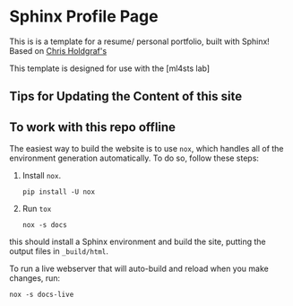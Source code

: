 # Sphinx Profile Page

This is is a template for a resume/ personal portfolio, built with Sphinx! Based on [Chris Holdgraf's](https://github.com/choldgraf/choldgraf.github.io)

This template is designed for use with the [ml4sts lab]
<!-- link instructions -->

## Tips for Updating the Content of this site


## To work with this repo offline
The easiest way to build the website is to use `nox`, which handles all of the environment generation automatically.
To do so, follow these steps:

1. Install `nox`.

   ```shell
   pip install -U nox
   ```
2. Run `tox`

   ```shell
   nox -s docs
   ```

this should install a Sphinx environment and build the site, putting the output files in `_build/html`.

To run a live webserver that will auto-build and reload when you make changes, run:

```shell
nox -s docs-live
```
